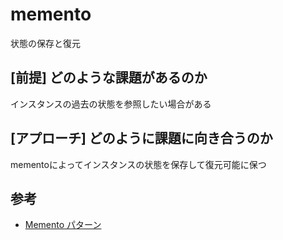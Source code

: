 # memento

状態の保存と復元

## [前提] どのような課題があるのか
インスタンスの過去の状態を参照したい場合がある

## [アプローチ] どのように課題に向き合うのか
mementoによってインスタンスの状態を保存して復元可能に保つ

## 参考
- [Memento パターン](https://www.techscore.com/tech/DesignPattern/Memento.html/)
